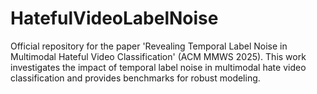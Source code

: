 # HatefulVideoLabelNoise
Official repository for the paper 'Revealing Temporal Label Noise in Multimodal Hateful Video Classification' (ACM MMWS 2025). This work investigates the impact of temporal label noise in multimodal hate video classification and provides benchmarks for robust modeling.
